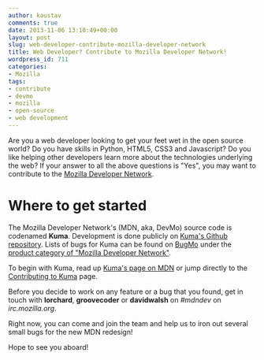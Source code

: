 ```yaml
---
author: kaustav
comments: true
date: 2013-11-06 13:10:49+00:00
layout: post
slug: web-developer-contribute-mozilla-developer-network
title: Web Developer? Contribute to Mozilla Developer Network!
wordpress_id: 711
categories:
- Mozilla
tags:
- contribute
- devmo
- mozilla
- open-source
- web development
---
```


Are you a web developer looking to get your feet wet in the open source world? Do you have skills in Python, HTML5, CSS3 and Javascript? Do you like helping other developers learn more about the technologies underlying the web? If your answer to all the above questions is "Yes", you may want to contribute to the [Mozilla Developer Network](https://developer.mozilla.org).<!-- more -->



# Where to get started



The Mozilla Developer Network's (MDN, aka, DevMo) source code is codenamed **Kuma**. Development is done publicly on [Kuma's Github repository](https://github.com/mozilla/kuma). Lists of bugs for Kuma can be found on [BugMo](https://bugzilla.mozilla.org) under the [product category of "Mozilla Developer Network"](https://bugzilla.mozilla.org/describecomponents.cgi?product=Mozilla%20Developer%20Network).

To begin with Kuma, read up [Kuma's page on MDN](https://developer.mozilla.org/docs/Project:MDN/Kuma) or jump directly to the [Contributing to Kuma](https://developer.mozilla.org/docs/Project:MDN/Kuma/Contributing) page.

Before you decide to work on any feature or a bug that you found, get in touch with **lorchard**, **groovecoder** or **davidwalsh** on _#mdndev_ on _irc.mozilla.org_.

Right now, you can come and join the team and help us to iron out several small bugs for the new MDN redesign!

Hope to see you aboard!

